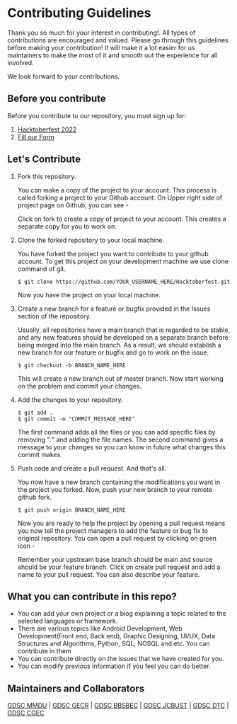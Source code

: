 # Contributing Guidelines

Thank you so much for your interest in contributing!. All types of contributions are encouraged and valued. Please go through this guidelines before making your contribution! It will make it a lot easier for us maintainers to make the most of it and smooth out the experience for all involved.

We look forward to your contributions.

## Before you contribute

Before you contribute to our repository, you must sign up for:

1. [Hacktoberfest 2022](https://hacktoberfest.com/auth/)
2. [Fill our Form](https://forms.gle/o7rD1E5LkuHkb8bE7)

## Let's Contribute

1.  Fork this repository.

    You can make a copy of the project to your account. This process is called forking a project to your Github account. On Upper right side of project page on Github, you can see -

    Click on fork to create a copy of project to your account. This creates a separate copy for you to work on.

1.  Clone the forked repository to your local machine.

    You have forked the project you want to contribute to your github account. To get this project on your development machine we use clone command of git.

    ```
    $ git clone https://github.com/YOUR_USERNAME_HERE/Hacktoberfest.git
    ```

    Now you have the project on your local machine.

1.  Create a new branch for a feature or bugfix provided in the Issues section of the repository.

    Usually, all repositories have a main branch that is regarded to be stable, and any new features should be developed on a separate branch before being merged into the main branch. As a result, we should establish a new branch for our feature or bugfix and go to work on the issue.

    ```
    $ git checkout -b BRANCH_NAME_HERE
    ```

    This will create a new branch out of master branch. Now start working on the problem and commit your changes.

1.  Add the changes to your repository.

    ```
    $ git add .
    $ git commit -m "COMMIT_MESSAGE_HERE"
    ```

    The first command adds all the files or you can add specific files by removing "_._" and adding the file names.
    The second command gives a message to your changes so you can know in future what changes this commit makes.

1.  Push code and create a pull request. And that's all.

    You now have a new branch containing the modifications you want in the project you forked. Now, push your new branch to your remote github fork.

    ```
    $ git push origin BRANCH_NAME_HERE
    ```

    Now you are ready to help the project by opening a pull request means you now tell the project managers to add the feature or bug fix to original repository. You can open a pull request by clicking on green icon -

    Remember your upstream base branch should be main and source should be your feature branch. Click on create pull request and add a name to your pull request. You can also describe your feature.

## What you can contribute in this repo?

-   You can add your own project or a blog explaining a topic related to the selected languages or framework.
-   There are various topics like Android Development, Web Development(Front end, Back end), Graphic Designing, UI/UX, Data Structures and Algorithms, Python, SQL, NOSQL and etc. You can contribute in them
-   You can contribute directly on the issues that we have created for you.
-   You can modify previous information if you feel you can do better.

## Maintainers and Collaborators

[GDSC MMDU](https://gdsc.community.dev/maharishi-markandeshwar-deemed-to-be-university-mullana/)
|
[GDSC GECR](https://gdsc.community.dev/government-engineering-college-rajkot/)
|
[GDSC BBSBEC](https://gdsc.community.dev/baba-banda-singh-bahadur-engineering-college-fatehgarh-sahib/)
|
[GDSC JCBUST](https://gdsc.community.dev/j-c-bose-university-of-science-and-technology-faridabad/)
|
[GDSC DTC]()
|
[GDSC CGEC]()

